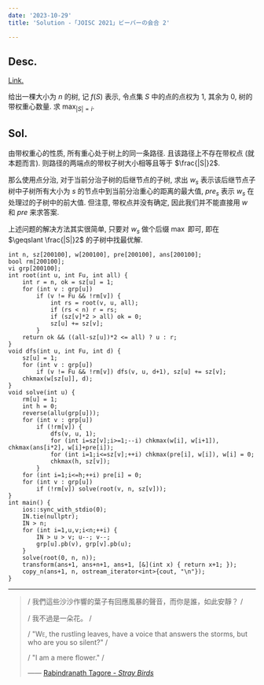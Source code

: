 ```yaml
---
date: '2023-10-29'
title: 'Solution -「JOISC 2021」ビーバーの会合 2'

---
```


## Desc.

[Link.](https://loj.ac/p/3495)

给出一棵大小为 $n$ 的树, 记 $f(S)$ 表示, 令点集 $S$ 中的点的点权为 $1$, 其余为 $0$, 树的带权重心数量. 求 $\max_{|S| = i}$.

## Sol.

由带权重心的性质, 所有重心处于树上的同一条路径. 且该路径上不存在带权点 (就本题而言). 则路径的两端点的带权子树大小相等且等于 $\frac{|S|}2$.

那么使用点分治, 对于当前分治子树的后继节点的子树, 求出 $w_s$ 表示该后继节点子树中子树所有大小为 $s$ 的节点中到当前分治重心的距离的最大值, $pre_s$ 表示 $w_s$ 在处理过的子树中的前大值. 但注意, 带权点并没有确定, 因此我们并不能直接用 $w$ 和 $pre$ 来求答案.

上述问题的解决方法其实很简单, 只要对 $w_s$ 做个后缀 $\max$ 即可, 即在 $\geqslant \frac{|S|}2$ 的子树中找最优解.

```cpp[class="line-numbers"]
int n, sz[200100], w[200100], pre[200100], ans[200100];
bool rm[200100];
vi grp[200100];
int root(int u, int Fu, int all) {
    int r = n, ok = sz[u] = 1;
    for (int v : grp[u])
        if (v != Fu && !rm[v]) {
            int rs = root(v, u, all);
            if (rs < n) r = rs;
            if (sz[v]*2 > all) ok = 0;
            sz[u] += sz[v];
        }
    return ok && ((all-sz[u])*2 <= all) ? u : r;
}
void dfs(int u, int Fu, int d) {
    sz[u] = 1;
    for (int v : grp[u])
        if (v != Fu && !rm[v]) dfs(v, u, d+1), sz[u] += sz[v];
    chkmax(w[sz[u]], d);
}
void solve(int u) {
    rm[u] = 1;
    int h = 0;
    reverse(allu(grp[u]));
    for (int v : grp[u])
        if (!rm[v]) {
            dfs(v, u, 1);
            for (int i=sz[v];i>=1;--i) chkmax(w[i], w[i+1]), chkmax(ans[i*2], w[i]+pre[i]);
            for (int i=1;i<=sz[v];++i) chkmax(pre[i], w[i]), w[i] = 0;
            chkmax(h, sz[v]);
        }
    for (int i=1;i<=h;++i) pre[i] = 0;
    for (int v : grp[u])
        if (!rm[v]) solve(root(v, n, sz[v]));
}
int main() {
    ios::sync_with_stdio(0);
    IN.tie(nullptr);
    IN > n;
    for (int i=1,u,v;i<n;++i) {
        IN > u > v; u--; v--;
        grp[u].pb(v), grp[v].pb(u);
    }
    solve(root(0, n, n));
    transform(ans+1, ans+n+1, ans+1, [&](int x) { return x+1; });
    copy_n(ans+1, n, ostream_iterator<int>{cout, "\n"});
}
```

---

> / 我們這些沙沙作響的葉子有回應風暴的聲音，而你是誰，如此安靜？ /
>
> / 我不過是一朵花。 /
> 
> / "<span style="font-variant:small-caps">We</span>, the rustling leaves, have a voice that answers the storms, but who are you so silent?" /
> 
> / "I am a mere flower." /
>
> —— [Rabindranath Tagore - *Stray Birds*](https://zh.wikipedia.org/zh-tw/%E6%BC%82%E9%B3%A5%E9%9B%86)